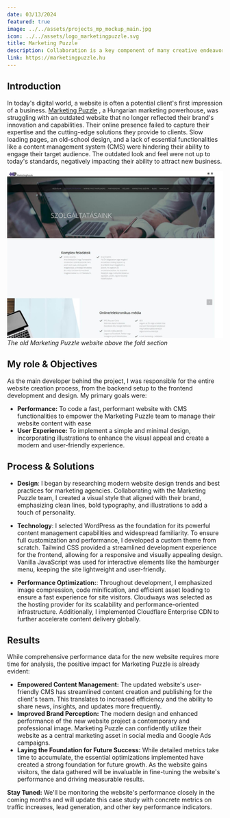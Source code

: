 ```yaml
---
date: 03/13/2024
featured: true
image: ../../assets/projects_mp_mockup_main.jpg
icon: ../../assets/logo_marketingpuzzle.svg
title: Marketing Puzzle
description: Collaboration is a key component of many creative endeavors, and music production is no exception.
link: https://marketingpuzzle.hu
---
```


## Introduction

In today's digital world, a website is often a potential client's first impression of a business. <a href="https://marketingpuzzle.hu/" target="_blank">Marketing Puzzle</a>
, a
Hungarian marketing powerhouse, was struggling with an outdated website that no longer reflected their brand's
innovation and capabilities. Their online presence failed to capture their expertise and the cutting-edge solutions they
provide to clients. Slow loading pages, an old-school design, and a lack of essential functionalities like a content
management system (CMS) were hindering their ability to engage their target audience. The outdated look and feel were
not up to today's standards, negatively impacting their ability to attract new business.

![Mockup of the website home page](../../assets/mp_old_website_screenshot.jpg "Marketing Puzzle old website screenshot")
_The old Marketing Puzzle website above the fold section_

## My role & Objectives

As the main developer behind the project, I was responsible for the entire website creation process, from the backend
setup to the frontend development and design. My primary goals were:

- **Performance:** To code a fast, performant website with CMS functionalities to empower the Marketing Puzzle team to
  manage their website content with ease
- **User Experience:** To implement a simple and minimal design, incorporating illustrations to enhance the visual
  appeal
  and create a modern and user-friendly experience.

## Process & Solutions

- **Design**: I began by researching modern website design trends and best practices for marketing agencies.
  Collaborating with the Marketing Puzzle team, I created a visual style that aligned with their brand, emphasizing
  clean lines, bold typography, and illustrations to add a touch of personality.
- **Technology**: I selected WordPress as the foundation for its powerful content management capabilities and widespread
  familiarity. To ensure full customization and performance, I developed a custom theme from scratch. Tailwind CSS
  provided a streamlined development experience for the frontend, allowing for a responsive and visually appealing
  design. Vanilla JavaScript was used for interactive elements like the hamburger menu, keeping the site lightweight and
  user-friendly.

- **Performance Optimization:**: Throughout development, I emphasized image compression, code minification, and
  efficient asset loading to ensure a fast experience for site visitors. Cloudways was selected as the hosting provider
  for its scalability and performance-oriented infrastructure. Additionally, I implemented Cloudflare Enterprise CDN to
  further accelerate content delivery globally.

## Results

While comprehensive performance data for the new website requires more time for analysis, the positive impact for
Marketing Puzzle is already evident:

- **Empowered Content Management:** The updated website's user-friendly CMS has streamlined content creation and
  publishing for the client's team. This translates to increased efficiency and the ability to share news, insights, and
  updates more frequently.
- **Improved Brand Perception:** The modern design and enhanced performance of the new website project a contemporary
  and professional image. Marketing Puzzle can confidently utilize their website as a central marketing asset in social
  media and Google Ads campaigns.
- **Laying the Foundation for Future Success:** While detailed metrics take time to accumulate, the essential
  optimizations implemented have created a strong foundation for future growth. As the website gains visitors, the data
  gathered will be invaluable in fine-tuning the website's performance and driving measurable results.

**Stay Tuned:** We'll be monitoring the website's performance closely in the coming months and will update this case
study with concrete metrics on traffic increases, lead generation, and other key performance indicators.
